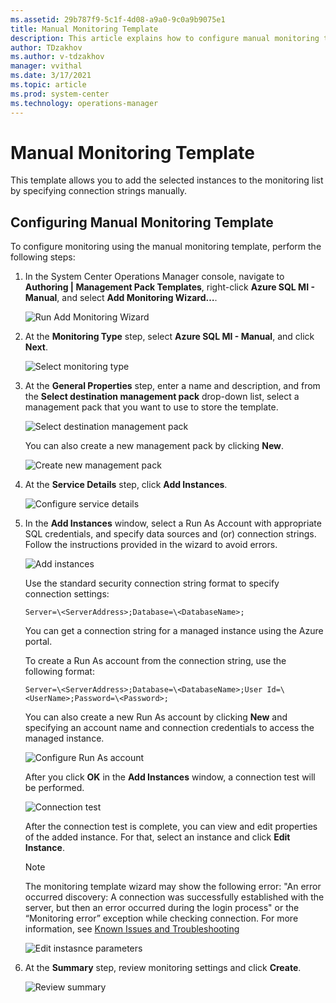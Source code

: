 ```yaml
---
ms.assetid: 29b787f9-5c1f-4d08-a9a0-9c0a9b9075e1
title: Manual Monitoring Template
description: This article explains how to configure manual monitoring template in Management Pack for Azure SQL Managed Instance
author: TDzakhov
ms.author: v-tdzakhov
manager: vvithal
ms.date: 3/17/2021
ms.topic: article
ms.prod: system-center
ms.technology: operations-manager
---
```


# Manual Monitoring Template

This template allows you to add the selected instances to the monitoring list by specifying connection strings manually.

## Configuring Manual Monitoring Template

To configure monitoring using the manual monitoring template, perform the following steps:

1. In the System Center Operations Manager console, navigate to **Authoring | Management Pack Templates**, right-click **Azure SQL MI - Manual**, and select **Add Monitoring Wizard…**.

    ![Run Add Monitoring Wizard](./media/mimp/running-monitoring-wizard.png)

2. At the **Monitoring Type** step, select **Azure SQL MI - Manual**, and click **Next**.

    ![Select monitoring type](./media/mimp/selecting-monitoring-type-manual.png)

3. At the **General Properties** step, enter a name and description, and from the **Select destination management pack** drop-down list, select a management pack that you want to use to store the template.

    ![Select destination management pack](./media/mimp/destination-management-pack-manual.png)

    You can also create a new management pack by clicking **New**.

    ![Create new management pack](./media/mimp/new-management-pack.png)

4. At the **Service Details** step, click **Add Instances**.

    ![Configure service details](./media/mimp/service-details.png)

5. In the **Add Instances** window, select a Run As Account with appropriate SQL credentials, and specify data sources and (or) connection strings. Follow the instructions provided in the wizard to avoid errors.

    ![Add instances](./media/mimp/add-instance-credentials.png)

    Use the standard security connection string format to specify connection settings:

    ```
    Server=\<ServerAddress>;Database=\<DatabaseName>;
    ```
    
    You can get a connection string for a managed instance using the Azure portal.

    To create a Run As account from the connection string, use the following format:  

    ```
    Server=\<ServerAddress>;Database=\<DatabaseName>;User Id=\<UserName>;Password=\<Password>;
    ```
    
    You can also create a new Run As account by clicking **New** and specifying an account name and connection credentials to access the managed instance.

    ![Configure Run As account](./media/mimp/new-run-as-account-manual.png)

    After you click **OK** in the **Add Instances** window, a connection test will be performed.

    ![Connection test](./media/mimp/connection-test.png)

    After the connection test is complete, you can view and edit properties of the added instance. For that, select an instance and click **Edit Instance**.

    >[!NOTE]
    >The monitoring template wizard may show the following error: "An error occurred discovery: A connection was successfully established with the server, but then an error occurred during the login process" or the “Monitoring error” exception while checking connection. For more information, see [Known Issues and Troubleshooting](mimp-known-issues-and-troubleshooting.md)

    ![Edit instasnce parameters](./media/mimp/editing-instance.png)

6. At the **Summary** step, review monitoring settings and click **Create**.

    ![Review summary](./media/mimp/manual-summary.png)